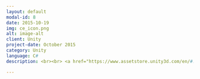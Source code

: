 ```yaml
---
layout: default
modal-id: 8
date: 2015-10-19
img: ce_icon.png
alt: image-alt
client: Unity
project-date: October 2015
category: Unity 
language: C# 
description: <br><br> <a href="https://www.assetstore.unity3d.com/en/#!/content/46497" download> Unity Store </a>

---
```

